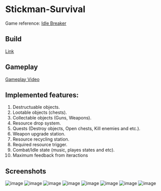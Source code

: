 # Stickman-Survival
Game reference: [Idle Breaker](https://play.google.com/store/apps/details?id=com.idle.breaker.game&hl=en_US)
## Build
[Link](https://drive.google.com/file/d/1ojeADR7lJOrClih1GS2wRz1SBEx1AYz2/view?usp=sharing)
## Gameplay
[Gameplay Video](https://youtu.be/MmwUtW_bMHo)

## Implemented features:
1. Destructuable objects.
2. Lootable objects (chests).
3. Collectable objects (Guns, Weapons).
4. Resource drop system.
5. Quests (Destroy objects, Open chests, Kill enemies and etc.).
6. Weapon upgrade station.
7. Resource recycling station.
8. Required resource trigger.
9. Combat/Idle state (music, playes states and etc).
10. Maximum feedback from iteractions

## Screenshots
![image](https://github.com/user-attachments/assets/6795f5dd-e860-4842-8938-8395437d7f7b)
![image](https://github.com/user-attachments/assets/94b75437-8440-44bd-af61-782c4448a5b5)
![image](https://github.com/user-attachments/assets/8dedf8af-3381-4be0-b334-ecb2dd3af38b)
![image](https://github.com/user-attachments/assets/c43b7c17-dae3-4b47-acf3-1f789ed22058)
![image](https://github.com/user-attachments/assets/65b8eca3-0c5e-4f44-93c7-505472805b60)
![image](https://github.com/user-attachments/assets/7435881e-b162-4094-96bb-90088969d504)
![image](https://github.com/user-attachments/assets/f6e38f1d-3357-428a-8f0e-33a9e2438523)
![image](https://github.com/user-attachments/assets/1bd32cf0-ef0b-4fc6-bb46-30338a1f31d5)

